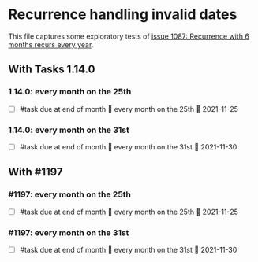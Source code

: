 
# Recurrence handling invalid dates

This file captures some exploratory tests of [issue 1087: Recurrence with 6 months recurs every year](https://github.com/obsidian-tasks-group/obsidian-tasks/issues/1087).

## With Tasks 1.14.0

### 1.14.0: every month on the 25th

- [ ] #task due at end of month 🔁 every month on the 25th 📅 2021-11-25

### 1.14.0: every month on the 31st

- [ ] #task due at end of month 🔁 every month on the 31st 📅 2021-11-30

## With #1197

### #1197: every month on the 25th

- [ ] #task due at end of month 🔁 every month on the 25th 📅 2021-11-25

### #1197: every month on the 31st

- [ ] #task due at end of month 🔁 every month on the 31st 📅 2021-11-30
